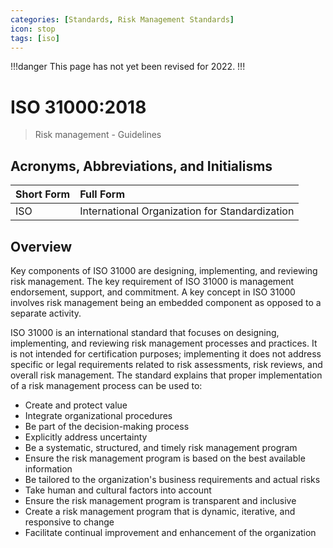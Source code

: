 ```yaml
---
categories: [Standards, Risk Management Standards]
icon: stop
tags: [iso]
---
```


!!!danger
This page has not yet been revised for 2022.
!!!

# ISO 31000:2018

> Risk management - Guidelines

## Acronyms, Abbreviations, and Initialisms

Short Form | Full Form
:--- | :---
ISO | International Organization for Standardization

## Overview

Key components of ISO 31000 are designing, implementing, and reviewing risk management. The key requirement of ISO 31000 is management endorsement, support, and commitment. A key concept in ISO 31000 involves risk management being an embedded component as opposed to a separate activity.

ISO 31000 is an international standard that focuses on designing, implementing, and reviewing risk management processes and practices. It is not intended for certification purposes; implementing it does not address specific or legal requirements related to risk assessments, risk reviews, and overall risk management. The standard explains that proper implementation of a risk management process can be used to:

- Create and protect value
- Integrate organizational procedures
- Be part of the decision-making process
- Explicitly address uncertainty
- Be a systematic, structured, and timely risk management program
- Ensure the risk management program is based on the best available information
- Be tailored to the organization's business requirements and actual risks
- Take human and cultural factors into account
- Ensure the risk management program is transparent and inclusive
- Create a risk management program that is dynamic, iterative, and responsive to change
- Facilitate continual improvement and enhancement of the organization
